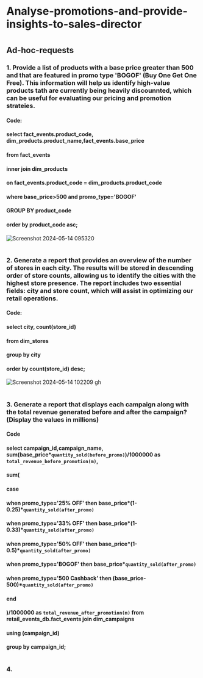 # Analyse-promotions-and-provide-insights-to-sales-director
#
## Ad-hoc-requests
### 1. Provide a list of products with a base price greater than 500 and that are featured in promo type 'BOGOF' (Buy One Get One Free). This information will help us identify high-value products tath are currently being heavily discounnted, which can be useful for evaluating our pricing and promotion strateies.
#### Code: 
#### select fact_events.product_code, dim_products.product_name,fact_events.base_price
#### from fact_events
#### inner join dim_products
#### on fact_events.product_code = dim_products.product_code
#### where base_price>500 and promo_type='BOGOF'
#### GROUP BY product_code
#### order by product_code asc;
![Screenshot 2024-05-14 095320](https://github.com/SuhaniAS/Analyse-promotions-and-provide-insights-/assets/137792301/2ce17ddb-e02c-401c-980a-f2447c1508e7)
# 
### 2. Generate a report that provides an overview of the number of stores in each city. The results will be stored in descending order of store counts, allowing us to identify the cities with the highest store presence. The report includes two essential fields: city and store count, which will assist in optimizing our retail operations.
#### Code:
#### select city, count(store_id)
#### from dim_stores
#### group by city
#### order by count(store_id) desc; 
![Screenshot 2024-05-14 102209](https://github.com/SuhaniAS/Analyse-promotions-and-provide-insights-/assets/137792301/17f45582-f5ba-41a7-8e08-005e056bff70)    gh
#
### 3. Generate a report that displays each campaign along with the total revenue generated before and after the campaign? (Display the values in millions)
#### Code
#### select campaign_id,campaign_name, sum(base_price*`quantity_sold(before_promo)`)/1000000 as `total_revenue_before_promotion(m)`,
#### sum(
#### case
#### when promo_type='25% OFF' then base_price*(1-0.25)*`quantity_sold(after_promo)`
#### when promo_type='33% OFF' then base_price*(1-0.33)*`quantity_sold(after_promo)`
#### when promo_type='50% OFF' then base_price*(1-0.5)*`quantity_sold(after_promo)`
#### when promo_type='BOGOF' then base_price*`quantity_sold(after_promo)`
#### when promo_type='500 Cashback' then (base_price-500)*`quantity_sold(after_promo)`
#### end
#### )/1000000 as `total_revenue_after_promotion(m)` from retail_events_db.fact_events join dim_campaigns 
#### using (campaign_id)
#### group by campaign_id;
#
### 4.
